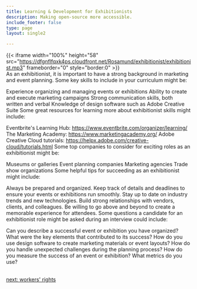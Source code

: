 ```yaml
---
title: Learning & Development for Exhibitionists
description: Making open-source more accessible.
include_footer: false
type: page
layout: single2

---
```


{{< iframe width="100%" height="58" src="https://dfgnflfqxk4ps.cloudfront.net/Rosamund/exhibitionist/exhibitionist.mp3" frameborder="0" style="border:0" >}}<br>
As an exhibitionist, it is important to have a strong background in marketing and event planning. Some key skills to include in your curriculum might be:

Experience organizing and managing events or exhibitions
Ability to create and execute marketing campaigns
Strong communication skills, both written and verbal
Knowledge of design software such as Adobe Creative Suite
Some great resources for learning more about exhibitionist skills might include:

Eventbrite's Learning Hub: https://www.eventbrite.com/organizer/learning/
The Marketing Academy: https://www.marketingacademy.org/
Adobe Creative Cloud tutorials: https://helpx.adobe.com/creative-cloud/tutorials.html
Some top companies to consider for exciting roles as an exhibitionist might be:

Museums or galleries
Event planning companies
Marketing agencies
Trade show organizations
Some helpful tips for succeeding as an exhibitionist might include:

Always be prepared and organized. Keep track of details and deadlines to ensure your events or exhibitions run smoothly.
Stay up to date on industry trends and new technologies.
Build strong relationships with vendors, clients, and colleagues.
Be willing to go above and beyond to create a memorable experience for attendees.
Some questions a candidate for an exhibitionist role might be asked during an interview could include:

Can you describe a successful event or exhibition you have organized? What were the key elements that contributed to its success?
How do you use design software to create marketing materials or event layouts?
How do you handle unexpected challenges during the planning process?
How do you measure the success of an event or exhibition? What metrics do you use?

<br>
<a href="https://workdojos.com/exhibitionist/rights">next: workers' rights</a>
</p>